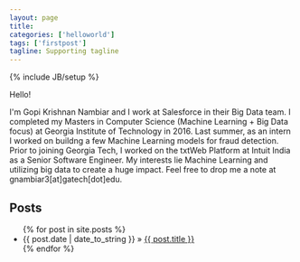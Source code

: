 ```yaml
---
layout: page
title: 
categories: ['helloworld']
tags: ['firstpost']
tagline: Supporting tagline
---
```

{% include JB/setup %}

Hello!

I'm Gopi Krishnan Nambiar and I work at Salesforce in their Big Data team. I completed my Masters in Computer Science (Machine Learning + Big Data focus) at Georgia Institute of Technology in 2016. Last summer, as an intern I worked on buildng a few Machine Learning models for fraud detection. Prior to joining Georgia Tech, I worked on the txtWeb Platform at Intuit India as a Senior Software Engineer. My interests lie Machine Learning and utilizing big data to create a huge impact. Feel free to drop me a note at gnambiar3[at]gatech[dot]edu. 

## Posts


<ul class="posts">
  {% for post in site.posts %}
    <li><span>{{ post.date | date_to_string }}</span> &raquo; <a href="{{ BASE_PATH }}{{ post.url }}">{{ post.title }}</a></li>
  {% endfor %}
</ul>

